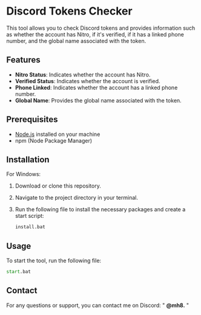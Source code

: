 # Discord Tokens Checker

This tool allows you to check Discord tokens and provides information such as whether the account has Nitro, if it's verified, if it has a linked phone number, and the global name associated with the token.

## Features

- **Nitro Status**: Indicates whether the account has Nitro.
- **Verified Status**: Indicates whether the account is verified.
- **Phone Linked**: Indicates whether the account has a linked phone number.
- **Global Name**: Provides the global name associated with the token.

## Prerequisites

- [Node.js](https://nodejs.org/) installed on your machine
- npm (Node Package Manager)

## Installation

For Windows:

1. Download or clone this repository.
2. Navigate to the project directory in your terminal.
3. Run the following file to install the necessary packages and create a start script:

   ```cmd
   install.bat
   ```

## Usage

To start the tool, run the following file:

```cmd
start.bat
```

## Contact

For any questions or support, you can contact me on Discord: " **@mh8.** "
